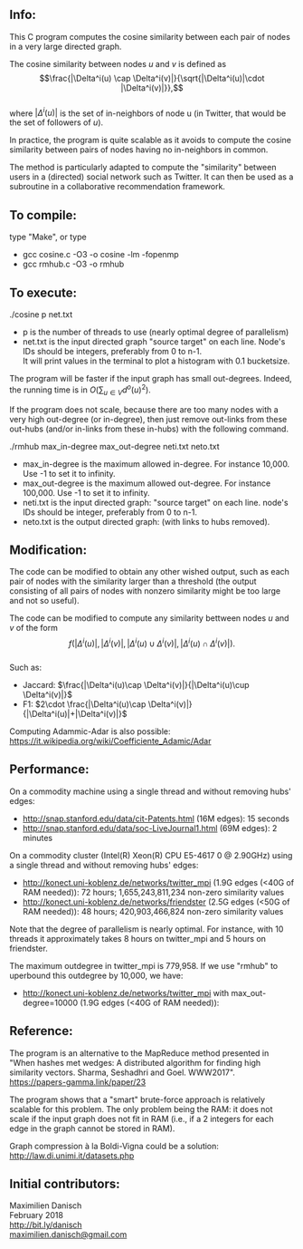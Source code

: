 ## Info:

This C program computes the cosine similarity between each pair of nodes in a very large directed graph.

The cosine similarity between nodes $u$ and $v$ is defined as  
$$\frac{|\Delta^i(u) \cap \Delta^i(v)|}{\sqrt{|\Delta^i(u)|\cdot |\Delta^i(v)|}},$$  
where $|\Delta^i(u)|$ is the set of in-neighbors of node u (in Twitter, that would be the set of followers of $u$).

In practice, the program is quite scalable as it avoids to compute the cosine similarity between pairs of nodes having no in-neighbors in common. 

The method is particularly adapted to compute the "similarity" between users in a (directed) social network such as Twitter. It can then be used as a subroutine in a collaborative recommendation framework.

## To compile:
type "Make", or type
- gcc cosine.c -O3 -o cosine -lm -fopenmp 
- gcc rmhub.c -O3 -o rmhub

## To execute:

./cosine p net.txt
- p is the number of threads to use (nearly optimal degree of parallelism)
- net.txt is the input directed graph "source target" on each line. Node's IDs should be integers, preferably from 0 to n-1.  
It will print values in the terminal to plot a histogram with 0.1 bucketsize.

The program will be faster if the input graph has small out-degrees. Indeed, the running time is in $O(\sum_{u\in V} d^o(u)^2)$.

If the program does not scale, because there are too many nodes with a very high out-degree (or in-degree), then just remove out-links from these out-hubs (and/or in-links from these in-hubs) with the following command.

./rmhub max_in-degree max_out-degree neti.txt neto.txt

- max_in-degree is the maximum allowed in-degree. For instance 10,000. Use -1 to set it to infinity.
- max_out-degree is the maximum allowed out-degree. For instance 100,000. Use -1 to set it to infinity.
- neti.txt is the input directed graph: "source target" on each line. node's IDs should be integer, preferably from 0 to n-1.
- neto.txt is the output directed graph: (with links to hubs removed).

## Modification:

The code can be modified to obtain any other wished output, such as each pair of nodes with the similarity larger than a threshold (the output consisting of all pairs of nodes with nonzero similarity might be too large and not so useful).

The code can be modified to compute any similarity bettween nodes $u$ and $v$ of the form  
$$f(|\Delta^i(u)|,|\Delta^i(v)|, |\Delta^i(u)\cup \Delta^i(v)|, |\Delta^i(u)\cap \Delta^i(v)|).$$  
Such as:
- Jaccard: $\frac{|\Delta^i(u)\cap \Delta^i(v)|}{|\Delta^i(u)\cup \Delta^i(v)|}$
- F1: $2\cdot \frac{|\Delta^i(u)\cap \Delta^i(v)|}{|\Delta^i(u)|+|\Delta^i(v)|}$

Computing Adammic-Adar is also possible: https://it.wikipedia.org/wiki/Coefficiente_Adamic/Adar


## Performance:
On a commodity machine using a single thread and without removing hubs' edges:
- http://snap.stanford.edu/data/cit-Patents.html (16M edges): 15 seconds
- http://snap.stanford.edu/data/soc-LiveJournal1.html (69M edges): 2 minutes

On a commodity cluster (Intel(R) Xeon(R) CPU E5-4617 0 @ 2.90GHz) using a single thread and without removing hubs' edges:

- http://konect.uni-koblenz.de/networks/twitter_mpi (1.9G edges (<40G of RAM needed)): 72 hours; 1,655,243,811,234 non-zero similarity values
- http://konect.uni-koblenz.de/networks/friendster (2.5G edges (<50G of RAM needed)): 48 hours; 420,903,466,824 non-zero similarity values

Note that the degree of parallelism is nearly optimal. For instance, with 10 threads it approximately takes 8 hours on twitter_mpi and 5 hours on friendster.

The maximum outdegree in twitter_mpi is 779,958. If we use "rmhub" to uperbound this outdegree by 10,000, we have:
- http://konect.uni-koblenz.de/networks/twitter_mpi with max_out-degree=10000 (1.9G edges (<40G of RAM needed)): 

## Reference:

The program is an alternative to the MapReduce method presented in "When hashes met wedges: A distributed algorithm for finding high similarity vectors. Sharma, Seshadhri and Goel. WWW2017".  
https://papers-gamma.link/paper/23

The program shows that a "smart" brute-force approach is relatively scalable for this problem. The only problem being the RAM: it does not scale if the input graph does not fit in RAM (i.e., if a 2 integers for each edge in the graph cannot be stored in RAM).
 
Graph compression à la Boldi-Vigna could be a solution: http://law.di.unimi.it/datasets.php

## Initial contributors:

Maximilien Danisch  
February 2018  
http://bit.ly/danisch  
maximilien.danisch@gmail.com
